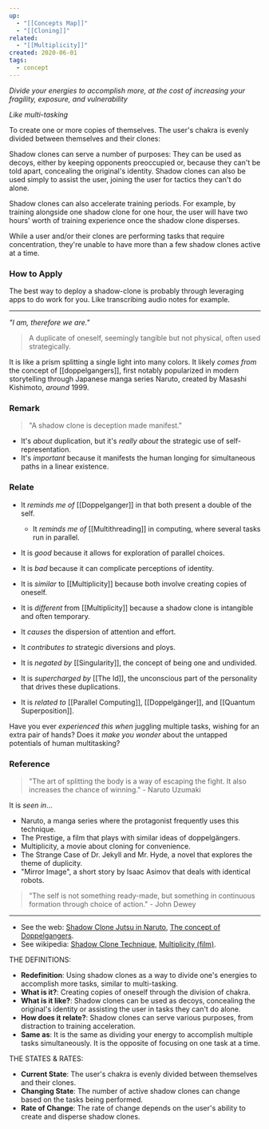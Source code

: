 ```yaml
---
up:
  - "[[Concepts Map]]"
  - "[[Cloning]]"
related:
  - "[[Multiplicity]]"
created: 2020-06-01
tags:
  - concept
---
```


_Divide your energies to accomplish more, at the cost of increasing your fragility, exposure, and vulnerability_

_Like multi-tasking_

To create one or more copies of themselves. The user's chakra is evenly divided between themselves and their clones:

Shadow clones can serve a number of purposes: They can be used as decoys, either by keeping opponents preoccupied or, because they can't be told apart, concealing the original's identity. Shadow clones can also be used simply to assist the user, joining the user for tactics they can't do alone.

Shadow clones can also accelerate training periods. For example, by training alongside one shadow clone for one hour, the user will have two hours' worth of training experience once the shadow clone disperses.

While a user and/or their clones are performing tasks that require concentration, they're unable to have more than a few shadow clones active at a time.

### How to Apply
The best way to deploy a shadow-clone is probably through leveraging apps to do work for you. Like transcribing audio notes for example. 


---

_"I am, therefore we are."_

> A duplicate of oneself, seemingly tangible but not physical, often used strategically.

It is like a prism splitting a single light into many colors. It likely _comes from_ the concept of [[doppelgangers]], first notably popularized in modern storytelling through Japanese manga series Naruto, created by Masashi Kishimoto, *around* 1999.

### Remark
> "A shadow clone is deception made manifest."

- It's *about* duplication, but it's *really about* the strategic use of self-representation.
- It's *important* because it manifests the human longing for simultaneous paths in a linear existence.

### Relate
- It *reminds me of* [[Doppelganger]] in that both present a double of the self.
	- It *reminds me of* [[Multithreading]] in computing, where several tasks run in parallel.
- It is *good* because it allows for exploration of parallel choices.
- It is *bad* because it can complicate perceptions of identity.
- It is *similar* to [[Multiplicity]] because both involve creating copies of oneself.
- It is *different* from [[Multiplicity]] because a shadow clone is intangible and often temporary.

- It *causes* the dispersion of attention and effort.
- It *contributes to* strategic diversions and ploys.
- It is *negated by* [[Singularity]], the concept of being one and undivided.
- It is *supercharged by* [[The Id]], the unconscious part of the personality that drives these duplications.

- It is _related to_ [[Parallel Computing]], [[Doppelgänger]], and [[Quantum Superposition]].

Have you ever _experienced this when_ juggling multiple tasks, wishing for an extra pair of hands? Does it _make you wonder_ about the untapped potentials of human multitasking?

### Reference
> "The art of splitting the body is a way of escaping the fight. It also increases the chance of winning." - Naruto Uzumaki

It is *seen in*...

- Naruto, a manga series where the protagonist frequently uses this technique.
- The Prestige, a film that plays with similar ideas of doppelgängers.
- Multiplicity, a movie about cloning for convenience.
- The Strange Case of Dr. Jekyll and Mr. Hyde, a novel that explores the theme of duplicity.
- "Mirror Image", a short story by Isaac Asimov that deals with identical robots.

> "The self is not something ready-made, but something in continuous formation through choice of action." - John Dewey

---

- See the web: [Shadow Clone Jutsu in Naruto](https://naruto.fandom.com/wiki/Shadow_Clone_Technique), [The concept of Doppelgangers](https://www.britannica.com/art/doppelganger).
- See wikipedia: [Shadow Clone Technique](https://en.wikipedia.org/wiki/Naruto#Shadow_Clone_Technique), [Multiplicity (film)](https://en.wikipedia.org/wiki/Multiplicity_(film)).



THE DEFINITIONS:

- **Redefinition**: Using shadow clones as a way to divide one's energies to accomplish more tasks, similar to multi-tasking.
- **What is it?**: Creating copies of oneself through the division of chakra.
- **What is it like?**: Shadow clones can be used as decoys, concealing the original's identity or assisting the user in tasks they can't do alone.
- **How does it relate?**: Shadow clones can serve various purposes, from distraction to training acceleration.
- **Same as**: It is the same as dividing your energy to accomplish multiple tasks simultaneously. It is the opposite of focusing on one task at a time.

THE STATES & RATES:

- **Current State**: The user's chakra is evenly divided between themselves and their clones.
- **Changing State**: The number of active shadow clones can change based on the tasks being performed.
- **Rate of Change**: The rate of change depends on the user's ability to create and disperse shadow clones.